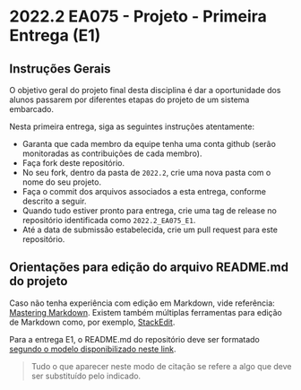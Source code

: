 # 2022.2 EA075 - Projeto - Primeira Entrega (E1)

## Instruções Gerais

O objetivo geral do projeto final desta disciplina é dar a oportunidade dos alunos passarem por diferentes etapas do projeto de um sistema embarcado.

Nesta primeira entrega, siga as seguintes instruções atentamente:
 * Garanta que cada membro da equipe tenha uma conta github (serão monitoradas as contribuições de cada membro).
 * Faça fork deste repositório.
 * No seu fork, dentro da pasta de `2022.2`, crie uma nova pasta com o nome do seu projeto.
 * Faça o commit dos arquivos associados a esta entrega, conforme descrito a seguir.
 * Quando tudo estiver pronto para entrega, crie uma tag de release no repositório identificada como `2022.2_EA075_E1`.
 * Até a data de submissão estabelecida, crie um pull request para este repositório.

## Orientações para edição do arquivo README.md do projeto

Caso não tenha experiência com edição em Markdown, vide referência: [Mastering Markdown](https://guides.github.com/features/mastering-markdown/).
Existem também múltiplas ferramentas para edição de Markdown como, por exemplo, [StackEdit](https://stackedit.io/).

Para a entrega E1, o README.md do repositório deve ser formatado [segundo o modelo disponibilizado neste link](https://github.com/pdpcosta/ea075/blob/main/templates/ea075-E1-template.md).

> Tudo o que aparecer neste modo de citação se refere a algo que deve ser substituído pelo indicado. 

